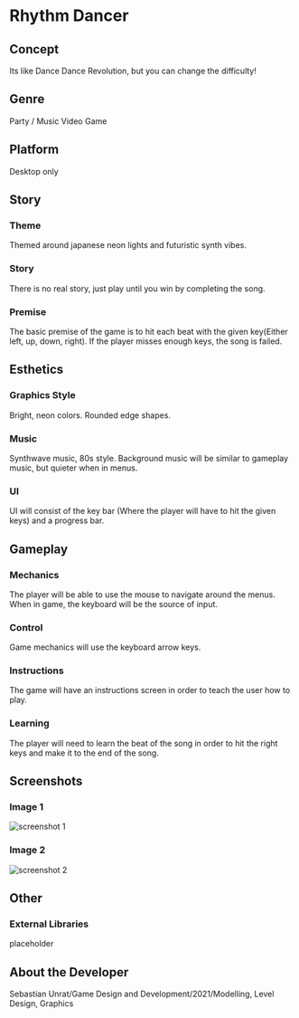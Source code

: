 # Rhythm Dancer

## Concept
Its like Dance Dance Revolution, but you can change the difficulty!

## Genre
Party / Music Video Game

## Platform
Desktop only

## Story
### Theme
Themed around japanese neon lights and futuristic synth vibes.
### Story
There is no real story, just play until you win by completing the song.
### Premise
The basic premise of the game is to hit each beat with the given key(Either left, up, down, right).
If the player misses enough keys, the song is failed.

## Esthetics
### Graphics Style
Bright, neon colors.
Rounded edge shapes.
### Music
Synthwave music, 80s style.
Background music will be similar to gameplay music, but quieter when in menus.
### UI
UI will consist of the key bar (Where the player will have to hit the given keys) and a progress bar.

## Gameplay
### Mechanics
The player will be able to use the mouse to navigate around the menus.
When in game, the keyboard will be the source of input.
### Control
Game mechanics will use the keyboard arrow keys.
### Instructions
The game will have an instructions screen in order to teach the user how to play.
### Learning
The player will need to learn the beat of the song in order to hit the right keys and make it to the end of the song.

## Screenshots
### Image 1
![screenshot 1]()
### Image 2
![screenshot 2]()

## Other
### External Libraries
placeholder

## About the Developer
Sebastian Unrat/Game Design and Development/2021/Modelling, Level Design, Graphics
